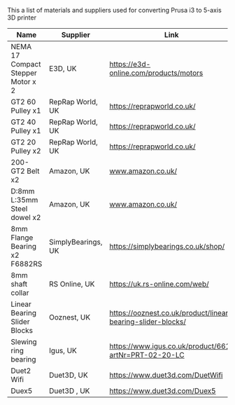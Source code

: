 This a list of materials and suppliers used for converting Prusa i3 to 5-axis 3D printer


| Name  | Supplier | Link |
| ---|--|--|
| NEMA 17 Compact Stepper Motor x 2 | E3D, UK  | https://e3d-online.com/products/motors |
| GT2 60 Pulley x1  | RepRap World, UK  | https://reprapworld.co.uk/ |
| GT2 40 Pulley x1  | RepRap World, UK  | https://reprapworld.co.uk/ |
| GT2 20 Pulley x2 | RepRap World, UK | https://reprapworld.co.uk/ |
| 200-GT2 Belt x2 | Amazon, UK | www.amazon.co.uk/ |
| D:8mm L:35mm  Steel dowel x2 | Amazon, UK | www.amazon.co.uk/ |
| 8mm Flange Bearing x2 F6882RS | SimplyBearings, UK | https://simplybearings.co.uk/shop/ |
| 8mm shaft collar | RS Online, UK | https://uk.rs-online.com/web/ |
| Linear Bearing Slider Blocks | Ooznest, UK | https://ooznest.co.uk/product/linear-bearing-slider-blocks/ |
| Slewing ring bearing | Igus, UK | https://www.igus.co.uk/product/661?artNr=PRT-02-20-LC |
| Duet2 Wifi | Duet3D, UK | https://www.duet3d.com/DuetWifi |
| Duex5 | Duet3D , UK | https://www.duet3d.com/Duex5 |

